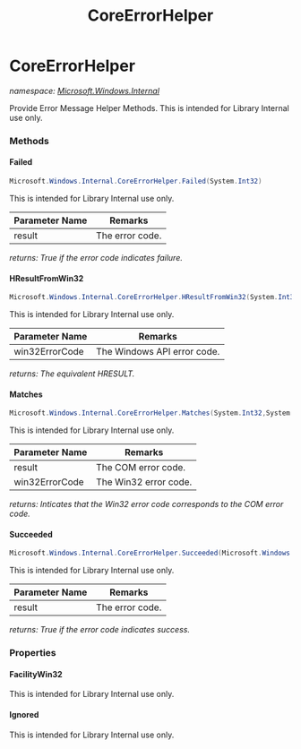 ﻿---
title: CoreErrorHelper
---

# CoreErrorHelper
_namespace: [Microsoft.Windows.Internal](N-Microsoft.Windows.Internal.html)_

Provide Error Message Helper Methods.
 This is intended for Library Internal use only.

### Methods

#### Failed
```csharp
Microsoft.Windows.Internal.CoreErrorHelper.Failed(System.Int32)
```
This is intended for Library Internal use only.

|Parameter Name|Remarks|
|--------------|-------|
|result|The error code.|

_returns: True if the error code indicates failure._

#### HResultFromWin32
```csharp
Microsoft.Windows.Internal.CoreErrorHelper.HResultFromWin32(System.Int32)
```
This is intended for Library Internal use only.

|Parameter Name|Remarks|
|--------------|-------|
|win32ErrorCode|The Windows API error code.|

_returns: The equivalent HRESULT._

#### Matches
```csharp
Microsoft.Windows.Internal.CoreErrorHelper.Matches(System.Int32,System.Int32)
```
This is intended for Library Internal use only.

|Parameter Name|Remarks|
|--------------|-------|
|result|The COM error code.|
|win32ErrorCode|The Win32 error code.|

_returns: Inticates that the Win32 error code corresponds to the COM error code._

#### Succeeded
```csharp
Microsoft.Windows.Internal.CoreErrorHelper.Succeeded(Microsoft.Windows.Internal.HResult)
```
This is intended for Library Internal use only.

|Parameter Name|Remarks|
|--------------|-------|
|result|The error code.|

_returns: True if the error code indicates success._



### Properties

#### FacilityWin32
This is intended for Library Internal use only.
#### Ignored
This is intended for Library Internal use only.

